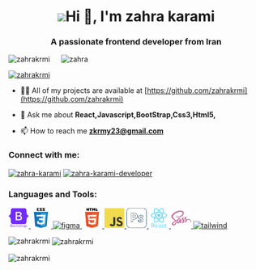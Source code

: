 <h1 align="center"><img src="https://media.giphy.com/media/mGcNjsfWAjY5AEZNw6/giphy.gif" width="100">Hi 👋, I'm zahra karami</h1>
<h3 align="center">A passionate frontend developer from Iran</h3>
<img align="right" alt="zahra" width="400" src="https://user-images.githubusercontent.com/74038190/221352975-94759904-aa4c-4032-a8ab-b546efb9c478.gif">

<p align="left"> <img src="https://komarev.com/ghpvc/?username=zahrakrmi&label=Profile%20views&color=0e75b6&style=flat" alt="zahrakrmi" /> </p>

<p align="left"> <a href="https://github.com/ryo-ma/github-profile-trophy"><img src="https://github-profile-trophy.vercel.app/?username=zahrakrmi" alt="zahrakrmi" /></a> </p>

- 👨‍💻 All of my projects are available at [https://github.com/zahrakrmi](https://github.com/zahrakrmi)

- 💬 Ask me about **React,Javascript,BootStrap,Css3,Html5,**

- 📫 How to reach me **zkrmy23@gmail.com**

<h3 align="left">Connect with me:</h3>
<p align="left">
<a href="https://linkedin.com/in/zahra-karami" target="blank"><img align="center" src="https://raw.githubusercontent.com/rahuldkjain/github-profile-readme-generator/master/src/images/icons/Social/linked-in-alt.svg" alt="zahra-karami" height="30" width="40" /></a>
<a href="https://instagram.com/zahra-karami-developer" target="blank"><img align="center" src="https://raw.githubusercontent.com/rahuldkjain/github-profile-readme-generator/master/src/images/icons/Social/instagram.svg" alt="zahra-karami-developer" height="30" width="40" /></a>
</p>

<h3 align="left">Languages and Tools:</h3>
<p align="left"> <a href="https://getbootstrap.com" target="_blank" rel="noreferrer"> <img src="https://raw.githubusercontent.com/devicons/devicon/master/icons/bootstrap/bootstrap-plain-wordmark.svg" alt="bootstrap" width="40" height="40"/> </a> <a href="https://www.w3schools.com/css/" target="_blank" rel="noreferrer"> <img src="https://raw.githubusercontent.com/devicons/devicon/master/icons/css3/css3-original-wordmark.svg" alt="css3" width="40" height="40"/> </a> <a href="https://www.figma.com/" target="_blank" rel="noreferrer"> <img src="https://www.vectorlogo.zone/logos/figma/figma-icon.svg" alt="figma" width="40" height="40"/> </a> <a href="https://www.w3.org/html/" target="_blank" rel="noreferrer"> <img src="https://raw.githubusercontent.com/devicons/devicon/master/icons/html5/html5-original-wordmark.svg" alt="html5" width="40" height="40"/> </a> <a href="https://developer.mozilla.org/en-US/docs/Web/JavaScript" target="_blank" rel="noreferrer"> <img src="https://raw.githubusercontent.com/devicons/devicon/master/icons/javascript/javascript-original.svg" alt="javascript" width="40" height="40"/> </a> <a href="https://www.photoshop.com/en" target="_blank" rel="noreferrer"> <img src="https://raw.githubusercontent.com/devicons/devicon/master/icons/photoshop/photoshop-line.svg" alt="photoshop" width="40" height="40"/> </a> <a href="https://reactjs.org/" target="_blank" rel="noreferrer"> <img src="https://raw.githubusercontent.com/devicons/devicon/master/icons/react/react-original-wordmark.svg" alt="react" width="40" height="40"/> </a> <a href="https://sass-lang.com" target="_blank" rel="noreferrer"> <img src="https://raw.githubusercontent.com/devicons/devicon/master/icons/sass/sass-original.svg" alt="sass" width="40" height="40"/> </a> <a href="https://tailwindcss.com/" target="_blank" rel="noreferrer"> <img src="https://www.vectorlogo.zone/logos/tailwindcss/tailwindcss-icon.svg" alt="tailwind" width="40" height="40"/> </a> </p>

<p><img align="left" src="https://github-readme-stats.vercel.app/api/top-langs?username=zahrakrmi&show_icons=true&locale=en&layout=compact" alt="zahrakrmi" /></p>

<p>&nbsp;<img align="center" src="https://github-readme-stats.vercel.app/api?username=zahrakrmi&show_icons=true&locale=en" alt="zahrakrmi" /></p>

<p><img align="center" src="https://github-readme-streak-stats.herokuapp.com/?user=zahrakrmi&" alt="zahrakrmi" /></p>
